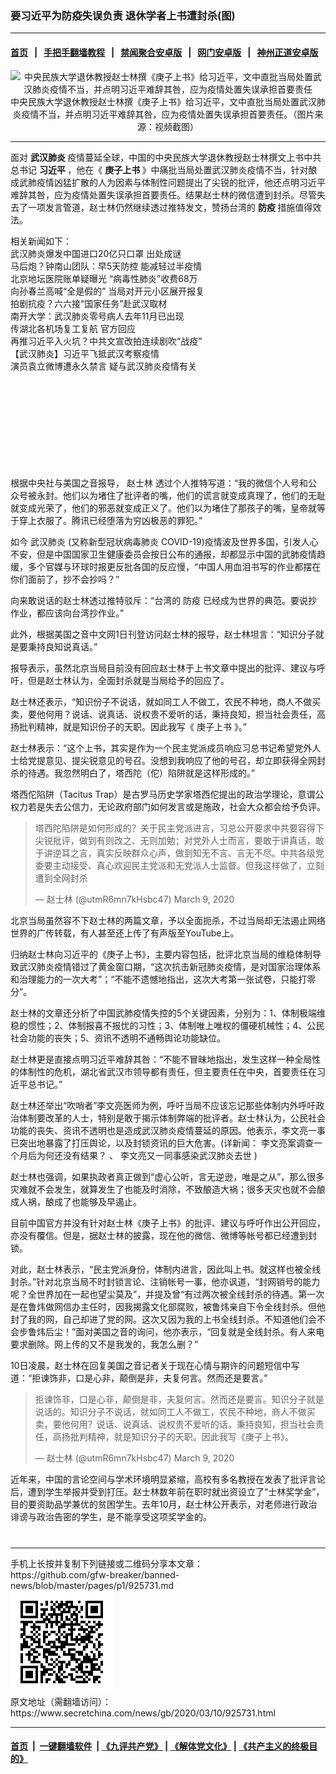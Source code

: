 ### 要习近平为防疫失误负责 退休学者上书遭封杀(图)
------------------------

#### [首页](https://github.com/gfw-breaker/banned-news/blob/master/README.md) &nbsp;&nbsp;|&nbsp;&nbsp; [手把手翻墙教程](https://github.com/gfw-breaker/guides/wiki) &nbsp;&nbsp;|&nbsp;&nbsp; [禁闻聚合安卓版](https://github.com/gfw-breaker/bn-android) &nbsp;&nbsp;|&nbsp;&nbsp; [网门安卓版](https://github.com/oGate2/oGate) &nbsp;&nbsp;|&nbsp;&nbsp; [神州正道安卓版](https://github.com/SzzdOgate/update) 



<div class="article_right" style="fone-color:#000">
 <p style="text-align:center">
  <img alt="中央民族大学退休教授赵士林撰《庚子上书》给习近平，文中直批当局处置武汉肺炎疫情不当，并点明习近平难辞其咎，应为疫情处置失误承担首要责任" src="//img3.secretchina.com/pic/2020/3-10/p2644691a635293808-ss.jpg"/>
  <br>
   中央民族大学退休教授赵士林撰《庚子上书》给习近平，文中直批当局处置武汉肺炎疫情不当，并点明习近平难辞其咎，应为疫情处置失误承担首要责任。（图片来源：视频截图）
   <span id="hideid" name="hideid" style="color:red;display:none;">
    <span href="https://www.secretchina.com">
    </span>
   </span>
  </br>
 </p>
 <div id="txt-mid1-t21-2017">
  

---


  </div>
 </div>
 <p>
  面对
  <strong>
   武汉肺炎
  </strong>
  疫情蔓延全球，中国的中央民族大学退休教授赵士林撰文上书中共总书记
  <strong>
   <span href="https://www.secretchina.com/news/gb/tag/习近平" target="_blank">
    习近平
   </span>
  </strong>
  ，他在《
  <strong>
   庚子上书
  </strong>
  》中痛批当局处置武汉肺炎疫情不当，针对酿成武肺疫情凶猛扩散的人为因素与体制性问题提出了尖锐的批评，他还点明习近平难辞其咎，应为疫情处置失误承担首要责任。结果赵士林的微信遭到封杀。尽管失去了一项发言管道，赵士林仍然继续透过推特发文，赞扬台湾的
  <strong>
   防疫
  </strong>
  措施值得效法。
  <span id="hideid" name="hideid" style="color:red;display:none;">
   <span href="https://www.secretchina.com">
   </span>
  </span>
 </p>
 <p>
  相关新闻如下：
  <br>
   <span href="https://www.secretchina.com/news/b5/2020/03/08/925516.html" target="_blank" title="武汉肺炎爆发中国进口20亿只口罩出处成谜(组图)">
    武汉肺炎爆发中国进口20亿只口罩 出处成谜
   </span>
   <br>
    <span href="https://www.secretchina.com/news/b5/2020/03/09/925527.html" target="_blank" title="马后炮钟南山团队：早5天防控能减轻过半疫情(图)">
     马后炮？钟南山团队：早5天防控 能减轻过半疫情
    </span>
    <br>
     <span href="https://www.secretchina.com/news/b5/2020/03/09/925534.html" target="_blank" title="北京地坛医院账单疑曝光“病毒性肺炎”收费68万(图)">
      北京地坛医院账单疑曝光 “病毒性肺炎”收费68万
     </span>
     <br>
      <span href="https://www.secretchina.com/news/b5/2020/03/09/925541.html" target="_blank" title="向孙春兰高喊“全是假的”当局对开元小区展开报复(组图)">
       向孙春兰高喊“全是假的” 当局对开元小区展开报复
      </span>
      <br>
       <span href="https://www.secretchina.com/news/b5/2020/03/09/925538.html" target="_blank" title="拍剧抗疫六六接“国家任务”赴武汉取材(图)">
        拍剧抗疫？六六接“国家任务”赴武汉取材
       </span>
       <br>
        <span href="https://www.secretchina.com/news/b5/2020/03/09/925610.html" target="_blank" title="南开大学：武汉肺炎零号病人去年11月已出现(图)">
         南开大学：武汉肺炎零号病人去年11月已出现
        </span>
        <br>
         <span href="https://www.secretchina.com/news/b5/2020/03/09/925652.html" target="_blank" title="传湖北各机场复工复航官方回应(图)">
          传湖北各机场复工复航 官方回应
         </span>
         <br>
          <span href="https://www.secretchina.com/news/b5/2020/03/10/925686.html" target="_blank" title="再推习近平入火坑中共文宣改拍连续剧吹“战疫”(图)">
           再推习近平入火坑？中共文宣改拍连续剧吹“战疫”
          </span>
          <br>
           <span href="https://www.secretchina.com/news/b5/2020/03/10/925712.html" target="_blank" title="【武汉肺炎】习近平飞抵武汉考察疫情(图)">
            【武汉肺炎】习近平飞抵武汉考察疫情
           </span>
           <br>
            <span href="https://www.secretchina.com/news/b5/2020/03/10/925692.html" target="_blank" title="演员袁立微博遭永久禁言疑与武汉肺炎疫情有关(图)">
             演员袁立微博遭永久禁言 疑与武汉肺炎疫情有关
            </span>
           </br>
          </br>
         </br>
        </br>
       </br>
      </br>
     </br>
    </br>
   </br>
  </br>
 </p>
 <p>
  根据中央社与美国之音报导，
  <span href="https://www.secretchina.com/news/gb/tag/赵士林" target="_blank">
   赵士林
  </span>
  透过个人推特写道：“我的微信个人号和公众号被永封。他们以为堵住了批评者的嘴，他们的谎言就变成真理了，他们的无耻就变成光荣了，他们的邪恶就变成正义了。他们以为堵住了那孩子的嘴，皇帝就等于穿上衣服了。腾讯已经堕落为穷凶极恶的罪犯。”
 </p>
 <p>
  如今
  <span href="https://www.secretchina.com/news/gb/tag/武汉肺炎" target="_blank">
   武汉肺炎
  </span>
  (又称新型冠状病毒肺炎 COVID-19)疫情波及世界多国，引发人心不安，但是中国国家卫生健康委员会按日公布的通报，却都显示中国的武肺疫情趋缓，多个官媒与环球时报更反批各国的反应慢，“中国人用血泪书写的作业都摆在你们面前了，抄不会抄吗？”
 </p>
 <p>
  向来敢说话的赵士林透过推特驳斥：“台湾的
  <span href="https://www.secretchina.com/news/gb/tag/防疫" target="_blank">
   防疫
  </span>
  已经成为世界的典范。要说抄作业，都应该向台湾抄作业。”
 </p>
 <p>
  此外，根据美国之音中文网1日刊登访问赵士林的报导，赵士林坦言：“知识分子就是要秉持良知说真话。”
 </p>
 <p>
  报导表示，虽然北京当局目前没有回应赵士林于上书文章中提出的批评、建议与呼吁，但是赵士林认为，全面封杀就是当局给予的回应了。
 </p>
 <p>
  赵士林还表示，“知识份子不说话，就如同工人不做工，农民不种地，商人不做买卖，要他何用？说话、说真话、说权贵不爱听的话，秉持良知，担当社会责任，高扬批判精神，就是知识份子的天职。因此我写《
  <span href="https://www.secretchina.com/news/gb/tag/庚子上书" target="_blank">
   庚子上书
  </span>
  》。”
 </p>
 <p>
  赵士林表示：“这个上书，其实是作为一个民主党派成员响应习总书记希望党外人士给党提意见、提尖锐意见的号召。没想到我响应了他的号召，却立即获得全网封杀的待遇。我忽然明白了，塔西陀（佗）陷阱就是这样形成的。”
 </p>
 <p>
  塔西佗陷阱（Tacitus Trap）是古罗马历史学家塔西佗提出的政治学理论，意谓公权力若是失去公信力，无论政府部门如何发言或是施政，社会大众都会给予负评。
 </p>
 <blockquote class="twitter-tweet">
  <p dir="ltr" lang="zh">
   塔西陀陷阱是如何形成的？关于民主党派进言，习总公开要求中共要容得下尖锐批评，做到有则改之、无则加勉；对党外人士而言，要敢于讲真话，敢于讲逆耳之言，真实反映群众心声，做到知无不言、言无不尽。中共各级党委要主动接受、真心欢迎民主党派和无党派人士监督。但我这样做了，立刻遭到全网封杀
  </p>
  <center>
   <div style="max-width: 632px;height:180px; display: none; text-align: center; margin: 0 auto; overflow: hidden;overflow-x: hidden;">
    <div id="taboola-midarticle-thumbnails" style="max-width: 632px;height:180px;overflow: hidden;overflow-x: hidden;">
    </div>
   </div>
   <div>
    <ins class="adsbygoogle" data-ad-client="ca-pub-1276641434651360" data-ad-format="fluid" data-ad-layout="in-article" data-ad-slot="5164544770" style="display:block; text-align:center;">
    </ins>
   </div>
  </center>
  — 赵士林 (@utmR6mn7kHsbc47)
  <span href="https://twitter.com/utmR6mn7kHsbc47/status/1236904244642336768?ref_src=twsrc%5Etfw">
   March 9, 2020
  </span>
 </blockquote>
 <p>
  北京当局虽然容不下赵士林的两篇文章，予以全面扼杀，不过当局却无法遏止网络世界的广传转载，有人甚至还上传了有声版至YouTube上。
 </p>
 <p>
  归纳赵士林向习近平的《庚子上书》，主要内容包括，批评北京当局的维稳体制导致武汉肺炎疫情错过了黄金窗口期，“这次抗击新冠肺炎疫情，是对国家治理体系和治理能力的一次大考”；“不能不遗憾地指出，这次大考第一张试卷，只能打零分”。
 </p>
 <p>
  赵士林的文章还分析了中国武肺疫情失控的5个关键因素，分别为：1、体制极端维稳的惯性；2、体制报喜不报忧的习性；3、体制唯上唯权的僵硬机械性；4、公民社会功能的丧失；5、资讯不透明不通畅舆论功能缺位。
 </p>
 <p>
  赵士林更是直接点明习近平难辞其咎：“不能不冒昧地指出，发生这样一种全局性的体制性的危机，湖北省武汉市领导都有责任，但主要责任在中央，首要责任在习近平总书记。”
 </p>
 <p>
  赵士林还举出“吹哨者”李文亮医师为例，呼吁当局不应该忘记那些体制内外呼吁政治体制要改革的人士，特别是敢于揭示体制弊端的批评者。赵士林认为，公民社会功能的丧失、资讯不透明也是造成武汉肺炎疫情蔓延的原因。他表示，李文亮一事已突出地暴露了打压舆论，以及封锁资讯的巨大危害。(详新闻：
  <span href="https://www.secretchina.com/news/b5/2020/03/10/925685.html" target="_blank" title="李文亮案调查一个月后为何还没有结果(图)">
   李文亮案调查一个月后为何还没有结果？
  </span>
  、
  <span href="https://www.secretchina.com/news/b5/2020/03/09/925615.html" target="_blank" title="李文亮又一同事感染武汉肺炎去世(图)">
   李文亮又一同事感染武汉肺炎去世
  </span>
  )
 </p>
 <p>
  赵士林也强调，如果执政者真正做到“虚心公听，言无逆逊，唯是之从”，那么很多灾难就不会发生，就算发生了也能及时消除，不致酿造大祸；很多天灾也就不会酿成人祸，酿成了也能够及早遏止。
 </p>
 <p>
  目前中国官方并没有针对赵士林《庚子上书》的批评、建议与呼吁作出公开回应，亦没有覆信。但是，据赵士林的披露，现在他的微信、微博等帐号都已经遭到封锁。
 </p>
 <p>
  对此，赵士林表示，“民主党派身份，体制内进言，因此叫上书。就这样也被全线封杀。”针对北京当局不时封锁言论、注销帐号一事，他亦讽道，“封网销号的能力呢？全世界加在一起也望尘莫及”，并提及曾“有过两次被全线封杀的待遇。第一次是在鲁炜做网信办主任时，因我揭露文化部腐败，被鲁炜亲自下令全线封杀。但他封了我的网，自己却进了党的网。这次又因为我的上书全线封杀。不知道他们会不会步鲁炜后尘！”面对美国之音的询问，他亦表示，“回复就是全线封杀。有人来电要求删除。网上传的又不是我发的，我怎么删？”
 </p>
 <p>
  10日凌晨，赵士林在回复美国之音记者关于现在心情与期许的问题短信中写道：“拒谏饰非，口是心非，颠倒是非，夫复何言。然而还是要言。”
 </p>
 <blockquote class="twitter-tweet">
  <p dir="ltr" lang="zh">
   拒谏饰非，口是心非，颠倒是非，夫复何言。然而还是要言。知识分子就是说话的。知识分子不说话，就如同工人不做工，农民不种地，商人不做买卖，要他何用？说话、说真话、说权贵不爱听的话，秉持良知，担当社会责任，高扬批判精神，就是知识分子的天职。因此我写《庚子上书》。
  </p>
  — 赵士林 (@utmR6mn7kHsbc47)
  <span href="https://twitter.com/utmR6mn7kHsbc47/status/1237085786551357440?ref_src=twsrc%5Etfw">
   March 9, 2020
  </span>
 </blockquote>
 <p>
  近年来，中国的言论空间与学术环境明显紧缩，高校有多名教授在发表了批评言论后，遭到学生举报并受到打压。赵士林数年前在职时就出资设立了“士林奖学金”，目的要资助品学兼优的贫困学生。去年10月，赵士林公开表示，对老师进行政治诽谤与政治告密的学生，是不能享受这项奖学金的。
  <center>
   <div>
    <div id="txt-mid2-t22-2017" style="display: block;  max-height: 351px;  overflow: hidden;">
     <div id="SC-21xxx">
     </div>
     <ins class="adsbygoogle" data-ad-client="ca-pub-1276641434651360" data-ad-format="auto" data-ad-slot="4301710469" data-full-width-responsive="true" style="display:block">
     </ins>
    </div>
   </div>
  </center>
  <div style="padding-top:12px;">
  </div>
 </p>
</div>

<hr/>
手机上长按并复制下列链接或二维码分享本文章：<br/>
https://github.com/gfw-breaker/banned-news/blob/master/pages/p1/925731.md <br/>
<a href='https://github.com/gfw-breaker/banned-news/blob/master/pages/p1/925731.md'><img src='https://github.com/gfw-breaker/banned-news/blob/master/pages/p1/925731.md.png'/></a> <br/>
原文地址（需翻墙访问）：https://www.secretchina.com/news/gb/2020/03/10/925731.html


------------------------
#### [首页](https://github.com/gfw-breaker/banned-news/blob/master/README.md) &nbsp;|&nbsp; [一键翻墙软件](https://github.com/gfw-breaker/nogfw/blob/master/README.md) &nbsp;| [《九评共产党》](https://github.com/gfw-breaker/9ping.md/blob/master/README.md#九评之一评共产党是什么) | [《解体党文化》](https://github.com/gfw-breaker/jtdwh.md/blob/master/README.md) | [《共产主义的终极目的》](https://github.com/gfw-breaker/gczydzjmd.md/blob/master/README.md)


<img src='http://gfw-breaker.win/banned-news/pages/p1/925731.md' width='0px' height='0px'/>